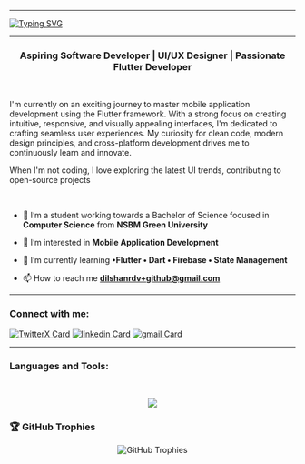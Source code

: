<hr>

<a href="https://git.io/typing-svg">
  <img src="https://readme-typing-svg.demolab.com?font=Fira+Code&weight=600&size=35&pause=4000&center=true&vCenter=true&random=false&width=1000&lines=Hi%F0%9F%91%8B,+I+am+Rashmika+Dilshan+Viduranga" alt="Typing SVG" />
</a>

<hr>

<h3 align="center">Aspiring Software Developer | UI/UX Designer | Passionate Flutter Developer </h3>

</br>

I'm currently on an exciting journey to master mobile application development using the Flutter framework. With a strong focus on creating intuitive, responsive, and visually appealing interfaces, I'm dedicated to crafting seamless user experiences. My curiosity for clean code, modern design principles, and cross-platform development drives me to continuously learn and innovate.

When I'm not coding, I love exploring the latest UI trends, contributing to open-source projects

</br>

- 🔭 I’m a student working towards a Bachelor of Science focused in **Computer Science** from **NSBM Green University**

- 👀 I’m interested in **Mobile Application Development**
  
- 🌱 I’m currently learning **•Flutter • Dart • Firebase • State Management**

- 📫 How to reach me **dilshanrdv+github@gmail.com**

<hr>

### Connect with me:

[![TwitterX Card](https://img.icons8.com/color/50/000000/twitterx.png)](https://X.com/dilshanrdv)
[![linkedin Card](https://img.icons8.com/color/50/000000/linkedin.png)](https://www.linkedin.com/in/rashmikadilshan)
[![gmail Card](https://img.icons8.com/color/50/000000/gmail.png)](https://mail.google.com/mail/?view=cm&fs=1&to=dilshanrdv%2Bgithub@gmail.com&su=SUBJECT&body=BODY)

<hr>

### Languages and Tools:

</br>

<p align="center">
  <a href="https://skillicons.dev">
    <img src="https://skillicons.dev/icons?i=html,css,js,flutter,dart,figma,git,github,java,py,c,dotnet,azure,mysql,firebase,idea,androidstudio,vscode,visualstudio,postman,linux&theme=dark&perline=11&align=center"
      />
  </a>
</p>

### 🏆 GitHub Trophies

<div align="center">
  <img src="https://github-profile-trophy.vercel.app/?username=RashmikaDilshan&theme=flat&row=1&column=5" alt="GitHub Trophies" />
</div>




